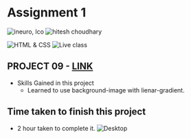 # Assignment 1

![ineuro, lco](https://img.shields.io/badge/iNeuron-LCO-green)
![hitesh choudhary](https://img.shields.io/badge/Hitesh--Choudhary-Full--stack--JS--bootcamp-red)

![HTML & CSS](https://img.shields.io/badge/HTML-CSS-orange)
![Live class](https://img.shields.io/badge/LIVE--CLASS-PROJECT--10-lightgrey)

## PROJECT 09 - [LINK ](https://liveproj-10.netlify.app/)

-   Skills Gained in this project
    -   Learned to use background-image with lienar-gradient.


## Time taken to finish this project

-   2 hour taken to complete it.
![Desktop](./screenshot/screenshot.png)



